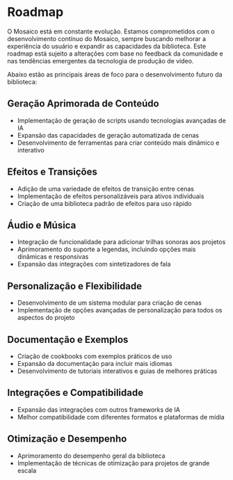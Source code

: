 # Roadmap

O Mosaico está em constante evolução. Estamos comprometidos com o desenvolvimento contínuo do Mosaico, sempre buscando melhorar a experiência do usuário e expandir as capacidades da biblioteca. Este roadmap está sujeito a alterações com base no feedback da comunidade e nas tendências emergentes da tecnologia de produção de vídeo.

Abaixo estão as principais áreas de foco para o desenvolvimento futuro da biblioteca:

## Geração Aprimorada de Conteúdo

- Implementação de geração de scripts usando tecnologias avançadas de IA
- Expansão das capacidades de geração automatizada de cenas
- Desenvolvimento de ferramentas para criar conteúdo mais dinâmico e interativo

## Efeitos e Transições

- Adição de uma variedade de efeitos de transição entre cenas
- Implementação de efeitos personalizáveis para ativos individuais
- Criação de uma biblioteca padrão de efeitos para uso rápido

## Áudio e Música

- Integração de funcionalidade para adicionar trilhas sonoras aos projetos
- Aprimoramento do suporte a legendas, incluindo opções mais dinâmicas e responsivas
- Expansão das integrações com sintetizadores de fala

## Personalização e Flexibilidade

- Desenvolvimento de um sistema modular para criação de cenas
- Implementação de opções avançadas de personalização para todos os aspectos do projeto

## Documentação e Exemplos

- Criação de cookbooks com exemplos práticos de uso
- Expansão da documentação para incluir mais idiomas
- Desenvolvimento de tutoriais interativos e guias de melhores práticas

## Integrações e Compatibilidade

- Expansão das integrações com outros frameworks de IA
- Melhor compatibilidade com diferentes formatos e plataformas de mídia

## Otimização e Desempenho

- Aprimoramento do desempenho geral da biblioteca
- Implementação de técnicas de otimização para projetos de grande escala
